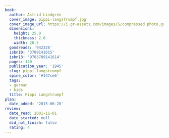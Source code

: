 ```yaml
---
book:
  author: Astrid Lindgren
  cover_image: pippi-langstrumpf.jpg
  cover_image_url: https://i.gr-assets.com/images/S/compressed.photo.goodreads.com/books/1179652364l/942326._SX318_.jpg
  dimensions:
    height: 25.0
    thickness: 2.0
    width: 20.5
  goodreads: '942326'
  isbn10: '3789141615'
  isbn13: '9783789141614'
  pages: 140
  publication_year: '1945'
  slug: pippi-langstrumpf
  spine_color: '#147ce6'
  tags:
  - german
  - kids
  title: Pippi Langstrumpf
plan:
  date_added: '2015-06-28'
review:
  date_read: 2001-11-01
  date_started: null
  did_not_finish: false
  rating: 4
---
```

